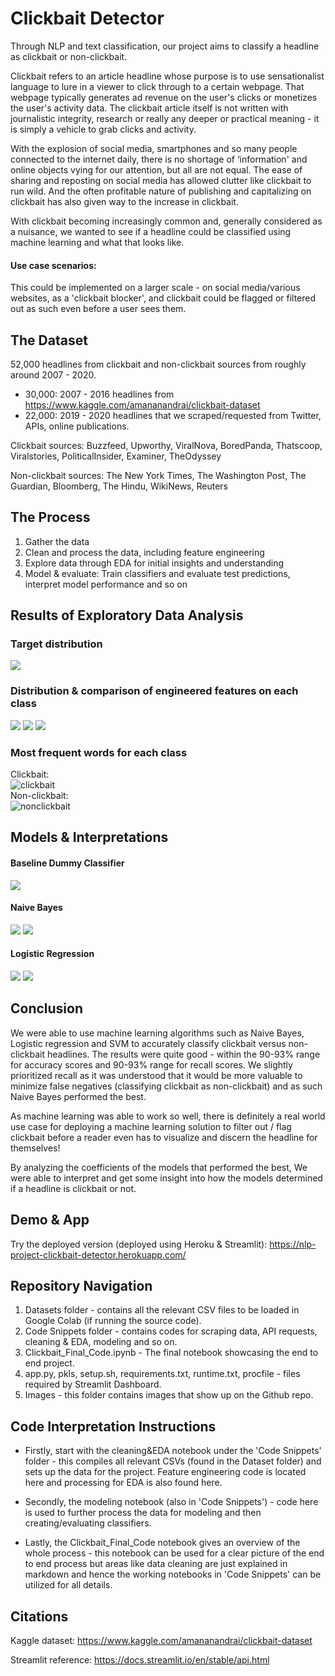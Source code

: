 # Clickbait Detector

Through NLP and text classification, our project aims to classify a headline as clickbait or non-clickbait.  

Clickbait refers to an article headline whose purpose is to use sensationalist language to lure in a viewer to click through to a certain webpage. That webpage typically generates ad revenue on the user's clicks or monetizes the user's activity data. The clickbait article itself is not written with journalistic integrity, research or really any deeper or practical meaning - it is simply a vehicle to grab clicks and activity.

With the explosion of social media, smartphones and so many people connected to the internet daily, there is no shortage of ‘information' and online objects vying for our attention, but all are not equal. The ease of sharing and reposting on social media has allowed clutter like clickbait to run wild. And the often profitable nature of publishing and capitalizing on clickbait has also given way to the increase in clickbait.

With clickbait becoming increasingly common and, generally considered as a nuisance, we wanted to see if a headline could be classified using machine learning and what that looks like.

#### Use case scenarios:
This could be implemented on a larger scale - on social media/various websites, as a 'clickbait blocker', and clickbait could be flagged or filtered out as such even before a user sees them.

## The Dataset
52,000 headlines from clickbait and non-clickbait sources from roughly around 2007 - 2020.
- 30,000: 2007 - 2016 headlines from https://www.kaggle.com/amananandrai/clickbait-dataset
- 22,000: 2019 - 2020 headlines that we scraped/requested from Twitter, APIs, online publications.

Clickbait sources: Buzzfeed, Upworthy, ViralNova, BoredPanda, Thatscoop, Viralstories, PoliticalInsider, Examiner, TheOdyssey

Non-clickbait sources: The New York Times, The Washington Post, The Guardian, Bloomberg, The Hindu, WikiNews, Reuters

## The Process

1. Gather the data
2. Clean and process the data, including feature engineering
3. Explore data through EDA for initial insights and understanding
4. Model & evaluate: Train classifiers and evaluate test predictions, interpret model performance and so on

## Results of Exploratory Data Analysis 

### Target distribution
![](/Images/classes.png)
### Distribution & comparison of engineered features on each class
![](/Images/num_words_comparison.png)
![](/Images/numstart.png)
![](/Images/question2.png)
### Most frequent words for each class
Clickbait:  
![clickbait](/Images/wc4.png)
<br/>Non-clickbait:  
![nonclickbait](/Images/wc5.png)

## Models & Interpretations
#### Baseline Dummy Classifier
![](/Images/dc_cm.png)
#### Naive Bayes
![](/Images/nb_cm.png)
![](/Images/CB_coefs_nb.png)
#### Logistic Regression 
![](/Images/lr_cm.png)
![](/Images/noncb_lr_coeff.png)


## Conclusion

We were able to use machine learning algorithms such as Naive Bayes, Logistic regression and SVM to accurately classify clickbait versus non-clickbait headlines. The results were quite good - within the 90-93% range for accuracy scores and 90-93% range for recall scores. We slightly prioritized recall as it was understood that it would be more valuable to minimize false negatives (classifying clickbait as non-clickbait) and as such Naive Bayes performed the best.

As machine learning was able to work so well, there is definitely a real world use case for deploying a machine learning solution to filter out / flag clickbait before a reader even has to visualize and discern the headline for themselves!

By analyzing the coefficients of the models that performed the best, We were able to interpret and get some insight into how the models determined if a headline is clickbait or not.


## Demo & App

Try the deployed version (deployed using Heroku & Streamlit): https://nlp-project-clickbait-detector.herokuapp.com/


## Repository Navigation 

1. Datasets folder - contains all the relevant CSV files to be loaded in Google Colab (if running the source code).
2. Code Snippets folder - contains codes for scraping data, API requests, cleaning & EDA, modeling and so on.
3. Clickbait_Final_Code.ipynb - The final notebook showcasing the end to end project.
4. app.py, pkls, setup.sh, requirements.txt, runtime.txt, procfile - files required by Streamlit Dashboard.
5. Images - this folder contains images that show up on the Github repo.

## Code Interpretation Instructions

- Firstly, start with the cleaning&EDA notebook under the 'Code Snippets' folder - this compiles all relevant CSVs (found in the Dataset folder) and sets up the data for the project.  Feature engineering code is located here and processing for EDA is also found here.

- Secondly, the modeling notebook (also in 'Code Snippets') - code here is used to further process the data for modeling and then creating/evaluating classifiers.

- Lastly, the Clickbait_Final_Code notebook gives an overview of the whole process - this notebook can be used for a clear picture of the end to end process but areas like data cleaning are just explained in markdown and hence the working notebooks in 'Code Snippets' can be utilized for all details. 


## Citations 


Kaggle dataset: https://www.kaggle.com/amananandrai/clickbait-dataset

Streamlit reference: https://docs.streamlit.io/en/stable/api.html
